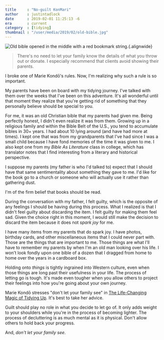 ```yaml
---
title     : "No-guilt KonMari"
author    : justintadlock
date      : 2019-02-01 11:25:13 -6
era       : current
category  : [tidying]
thumbnail : "/user/media/2019/02/old-bible.jpg"
---
```


![Old bible opened in the middle with a red bookmark string.](http://justintadlock.com/user/media/2019/02/old-bible.jpg){.alignwide}

> There's no need to let your family know the details of what you throw out or donate. I especially recommend that clients avoid showing their parents.

I broke one of Marie Kondō's rules.  Now, I'm realizing why such a rule is so important.

My parents have been on board with my tidying journey.  I've talked with them over the weeks that I've been on this adventure.  It's all wonderful until that moment they realize that you're getting rid of something that they personally believe should be special to you.

For me, it was an old Christian bible that my parents had given me.  Being perfectly honest, I didn't even realize it was from them.  Growing up in a religious family and within the Bible Belt of the U.S., you tend to accumulate bibles in 30+ years.  I had about 10 lying around (and have had more at times).  I kept one that was from my grandparents that I've had since I was a small child because I have fond memories of the time it was given to me.  I also kept one from my _Bible As Literature_ class in college, which has translator notes that I find interesting from a literary and historical perspective.

I suppose my parents (my father is who I'd talked to) expect that I should have that same sentimentality about something they gave to me.  I'd like for the book go to a church or someone who will actually use it rather than gathering dust.

I'm of the firm belief that books should be read.

During the conversation with my father, I felt guilty, which is the opposite of any feelings I should be having during this process.  What I realized is that I didn't feel guilty about discarding the item.  I felt guilty for making them feel sad.  Given the choice right in this moment, I would still make the decision to discard the item because it does not _spark joy_ for me.

I have many items from my parents that do spark joy.  I have photos, birthday cards, and other  miscellaneous items that I could never part with.  Those are the things that are important to me.  Those things are what I'll have to remember my parents by when I'm an old man looking over his life.  I won't look fondly upon one bible of a dozen that I dragged from home to home over the years in a cardboard box.

Holding onto _things_ is tightly ingrained into Western culture, even when those things are long past their usefulness in your life.  The process of letting go is tough.  It's made even tougher when you allow others to project their feelings into how you're going about your own journey.

Marie Kondō stresses "don't let your family see" in [The Life-Changing Magic of Tidying Up](https://www.amazon.com/Life-Changing-Magic-Tidying-Decluttering-Organizing-ebook/dp/B00KK0PICK/?tag=justtadl-20).  It's best to take her advice.

Guilt should play no role in what you decide to let go of.  It only adds weight to your shoulders while you're in the process of becoming lighter.  The process of decluttering is as much mental as it is physical.  Don't allow others to hold back your progress.

And, _don't let your family see_.
